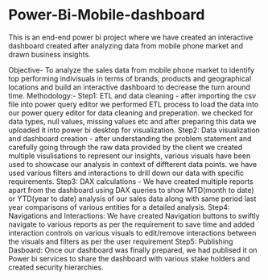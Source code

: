 # Power-Bi-Mobile-dashboard
This is an end-end power bi project where we have created an interactive dashboard created after analyzing data from mobile phone market and drawn business insights.

Objective- To analyze the sales data from mobile phone market to identify top performing indivisuals in terms of brands, products and geographical locations and build an interactive dashboard to decrease the turn around time.
Methodology:-
 Step1: ETL and data cleaning - after importing the csv file into power query editor we performed ETL process to load the data into our power query editor for data cleaning and preperation. we checked for data types, null values, missing values etc and after preparing this data we uploaded it into power bi desktop for visualization.
 Step2: Data visualization and dashboard creation - after understanding the problem statement and carefully going through the raw data provided by the client we created multiple visulisations to represent our insights, various visuals have been used to showcase our analysis in context of diffterent data points. we have used various filters and interactions to drill down our data with specific requirements.
 Step3: DAX calculations - We have created multiple reports apart from the dashboard using DAX queries to show MTD(month to date) or YTD(year to date) analysis of our sales data along with same period last year comparisons of various entities for a detailed analysis.
 Step4: Navigations and Interactions: We have created Navigation buttons to swiftly navigate to various reports as per the requirement to save time and added interaction controls on various visuals to edit/remove interactions between the visuals and filters as per the user requirement
 Step5: Publishing Dasboard: Once our dashboard was finally prepared, we had publised it on Power bi services to share the dashboard with various stake holders and created security hierarchies.
